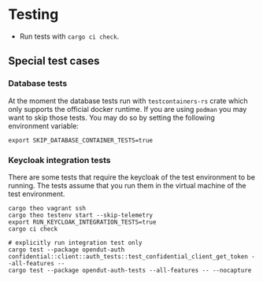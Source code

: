 # Testing

* Run tests with `cargo ci check`.

## Special test cases

### Database tests
At the moment the database tests run with `testcontainers-rs` crate which only supports the official docker runtime.
If you are using `podman` you may want to skip those tests.
You may do so by setting the following environment variable:
```shell
export SKIP_DATABASE_CONTAINER_TESTS=true
```

### Keycloak integration tests

There are some tests that require the keycloak of the test environment to be running.
The tests assume that you run them in the virtual machine of the test environment.
```shell
cargo theo vagrant ssh
cargo theo testenv start --skip-telemetry
export RUN_KEYCLOAK_INTEGRATION_TESTS=true
cargo ci check

# explicitly run integration test only
cargo test --package opendut-auth confidential::client::auth_tests::test_confidential_client_get_token --all-features --
cargo test --package opendut-auth-tests --all-features -- --nocapture
```
